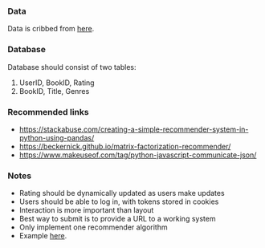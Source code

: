 

### Data

Data is cribbed from [here](https://github.com/zygmuntz/goodbooks-10k).

### Database

Database should consist of two tables:
1. UserID, BookID, Rating
2. BookID, Title, Genres

### Recommended links

* https://stackabuse.com/creating-a-simple-recommender-system-in-python-using-pandas/
* https://beckernick.github.io/matrix-factorization-recommender/
* https://www.makeuseof.com/tag/python-javascript-communicate-json/

### Notes
* Rating should be dynamically updated as users make updates
* Users should be able to log in, with tokens stored in cookies
* Interaction is more important than layout
* Best way to submit is to provide a URL to a working system
* Only implement one recommender algorithm
* Example [here](https://github.com/wyo9057/movie_recommender_system).